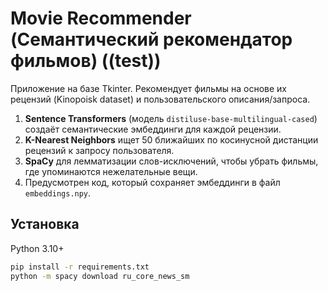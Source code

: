 # Movie Recommender (Семантический рекомендатор фильмов) ((test))

Приложение на базе Tkinter.
Рекомендует фильмы на основе их рецензий (Kinopoisk dataset) и пользовательского описания/запроса.

1. **Sentence Transformers** (модель `distiluse-base-multilingual-cased`) создаёт семантические эмбеддинги для каждой рецензии.
2. **K-Nearest Neighbors** ищет 50 ближайших по косинусной дистанции рецензий к запросу пользователя.
3. **SpaCy** для лемматизации слов-исключений, чтобы убрать фильмы, где упоминаются нежелательные вещи.
4. Предусмотрен код, который сохраняет эмбеддинги в файл `embeddings.npy`.

## Установка
Python 3.10+
```bash
pip install -r requirements.txt
python -m spacy download ru_core_news_sm
